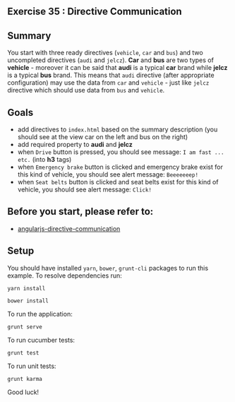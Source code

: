 ## Exercise 35 : Directive Communication

## Summary
You start with three ready directives (`vehicle`, `car` and `bus`) and two uncompleted directives (`audi` and `jelcz`).
**Car** and **bus** are two types of **vehicle** - moreover it can be said that **audi** is a typical **car** brand while **jelcz** is a typical **bus** brand. 
This means that `audi` directive (after appropriate configuration) may use the data from `car` and `vehicle` -  just like `jelcz` directive which should use 
data from `bus` and `vehicle`.

## Goals
* add directives to `index.html` based on the summary description (you should see at the view car on the left and bus on the right)
* add required property to **audi** and **jelcz**
* when `Drive` button is pressed, you should see message: `I am fast ... etc.` (into **h3** tags)
* when `Emergency brake` button is clicked and emergency brake exist for this kind of vehicle, you should see alert message: `Beeeeeeep!`
* when `Seat belts` button is clicked and seat belts exist for this kind of vehicle, you should see alert message: `Click!`

## Before you start, please refer to:
* [angularjs-directive-communication](https://egghead.io/lessons/angularjs-directive-communication)

## Setup
 You should have installed `yarn`, `bower`, `grunt-cli`  packages to run this example. To resolve dependencies run:

```
yarn install
```

```
bower install
```

To run the application:

```
grunt serve
```

To run cucumber tests:

```
grunt test
```

To run unit tests:

```
grunt karma
```

Good luck!

